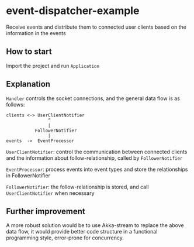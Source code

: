 # event-dispatcher-example

Receive events and distribute them to connected user clients
based on the information in the events

## How to start
Import the project and run `Application`


## Explanation
`Handler` controls the socket connections, and the general data flow is as follows:

```
clients <-> UserClientNotifier
                ^
                |
           FollowerNotifier
                | 
events  ->  EventProcessor
```
`UserClientNotifier`: control the communication between connected clients and 
the information about follow-relationship, called by `FollowerNotifier`

`EventProcessor`: process events into event types and store
the relationships in FollowerNotifier

`FollowerNotifier`: the follow-relationship is stored, and 
call `UserClientNotifier` when necessary 

## Further improvement
A more robust solution would be to use Akka-stream to replace the above data flow, 
it would provide better code structure in a functional programming style,
error-prone for concurrency.
